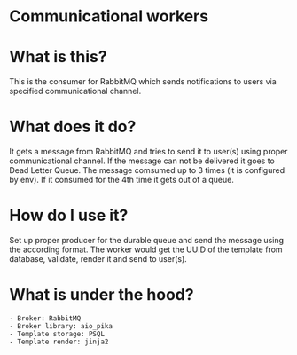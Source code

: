 # Communicational workers

# What is this?

This is the consumer for RabbitMQ which sends notifications to users via specified communicational channel.

# What does it do?
It gets a message from RabbitMQ and tries to send it to user(s) using proper communicational channel. If the message can not be delivered it goes to Dead Letter Queue.
The message comsumed up to 3 times (it is configured by env). If it consumed for the 4th time it gets out of a queue.

# How do I use it?
Set up proper producer for the durable queue and send the message using the according format. The worker would get the UUID of the template from database,
validate, render it and send to user(s).

# What is under the hood?
    - Broker: RabbitMQ
    - Broker library: aio_pika
    - Template storage: PSQL
    - Template render: jinja2
